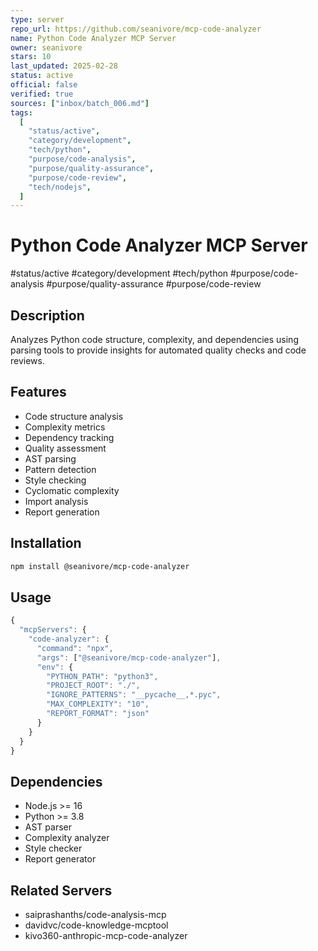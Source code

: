 ```yaml
---
type: server
repo_url: https://github.com/seanivore/mcp-code-analyzer
name: Python Code Analyzer MCP Server
owner: seanivore
stars: 10
last_updated: 2025-02-28
status: active
official: false
verified: true
sources: ["inbox/batch_006.md"]
tags:
  [
    "status/active",
    "category/development",
    "tech/python",
    "purpose/code-analysis",
    "purpose/quality-assurance",
    "purpose/code-review",
    "tech/nodejs",
  ]
---
```


# Python Code Analyzer MCP Server

#status/active #category/development #tech/python #purpose/code-analysis #purpose/quality-assurance #purpose/code-review

## Description

Analyzes Python code structure, complexity, and dependencies using parsing tools to provide insights for automated quality checks and code reviews.

## Features

- Code structure analysis
- Complexity metrics
- Dependency tracking
- Quality assessment
- AST parsing
- Pattern detection
- Style checking
- Cyclomatic complexity
- Import analysis
- Report generation

## Installation

```bash
npm install @seanivore/mcp-code-analyzer
```

## Usage

```javascript
{
  "mcpServers": {
    "code-analyzer": {
      "command": "npx",
      "args": ["@seanivore/mcp-code-analyzer"],
      "env": {
        "PYTHON_PATH": "python3",
        "PROJECT_ROOT": "./",
        "IGNORE_PATTERNS": "__pycache__,*.pyc",
        "MAX_COMPLEXITY": "10",
        "REPORT_FORMAT": "json"
      }
    }
  }
}
```

## Dependencies

- Node.js >= 16
- Python >= 3.8
- AST parser
- Complexity analyzer
- Style checker
- Report generator

## Related Servers

- saiprashanths/code-analysis-mcp
- davidvc/code-knowledge-mcptool
- kivo360-anthropic-mcp-code-analyzer
